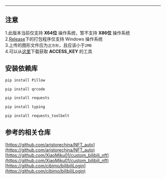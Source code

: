 ---
## 注意
1.此版本当前仅支持 **X64位** 操作系统，暂不支持 **X86位** 操作系统  
2.[Release](https://github.com/Kiuow/BiliBili_NFT/releases)下的打包程序仅支持 Windows 操作系统  
3.上传的图形文件应为`正方形`，且应该小于`2MB`  
4.可以从[这里](https://github.com/XiaoMiku01/fansMedalHelper/releases/tag/logintool)下载获取 **ACCESS_KEY** 的工具  

## 安装依赖库
```bash
pip install Pillow
```  
```bash
pip install qrcode
```  
```bash
pip install requests
```  
```bash
pip install typing
```  
```bash
pip install requests_toolbelt
```
## 参考的相关仓库
[https://github.com/aristorechina/NFT_auto](https://github.com/aristorechina/NFT_auto)
[https://github.com/XiaoMiku01/custom_bilibili_nft](https://github.com/XiaoMiku01/custom_bilibili_nft)
[https://github.com/cibimo/bilibiliLogin](https://github.com/cibimo/bilibiliLogin)
